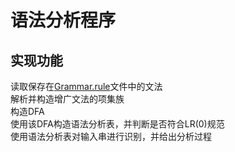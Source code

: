 # 语法分析程序
## 实现功能
读取保存在[Grammar.rule](Grammar.rule)文件中的文法  
解析并构造增广文法的项集族  
构造DFA  
使用该DFA构造语法分析表，并判断是否符合LR(0)规范  
使用语法分析表对输入串进行识别，并给出分析过程  
